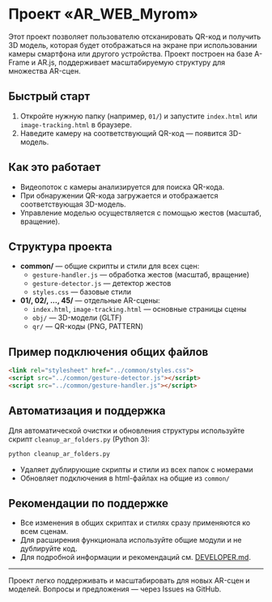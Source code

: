 # Проект «AR_WEB_Myrom»

Этот проект позволяет пользователю отсканировать QR-код и получить 3D модель, которая будет отображаться на экране при использовании камеры смартфона или другого устройства. Проект построен на базе A-Frame и AR.js, поддерживает масштабируемую структуру для множества AR-сцен.

## Быстрый старт

1. Откройте нужную папку (например, `01/`) и запустите `index.html` или `image-tracking.html` в браузере.
2. Наведите камеру на соответствующий QR-код — появится 3D-модель.

## Как это работает

- Видеопоток с камеры анализируется для поиска QR-кода.
- При обнаружении QR-кода загружается и отображается соответствующая 3D-модель.
- Управление моделью осуществляется с помощью жестов (масштаб, вращение).

## Структура проекта

- **common/** — общие скрипты и стили для всех сцен:
  - `gesture-handler.js` — обработка жестов (масштаб, вращение)
  - `gesture-detector.js` — детектор жестов
  - `styles.css` — базовые стили
- **01/, 02/, ..., 45/** — отдельные AR-сцены:
  - `index.html`, `image-tracking.html` — основные страницы сцены
  - `obj/` — 3D-модели (GLTF)
  - `qr/` — QR-коды (PNG, PATTERN)

## Пример подключения общих файлов

```html
<link rel="stylesheet" href="../common/styles.css">
<script src="../common/gesture-detector.js"></script>
<script src="../common/gesture-handler.js"></script>
```

## Автоматизация и поддержка

Для автоматической очистки и обновления структуры используйте скрипт `cleanup_ar_folders.py` (Python 3):

```sh
python cleanup_ar_folders.py
```

- Удаляет дублирующие скрипты и стили из всех папок с номерами
- Обновляет подключения в html-файлах на общие из `common/`

## Рекомендации по поддержке

- Все изменения в общих скриптах и стилях сразу применяются ко всем сценам.
- Для расширения функционала используйте общие модули и не дублируйте код.
- Для подробной информации и рекомендаций см. [DEVELOPER.md](DEVELOPER.md).

---

Проект легко поддерживать и масштабировать для новых AR-сцен и моделей. Вопросы и предложения — через Issues на GitHub.
